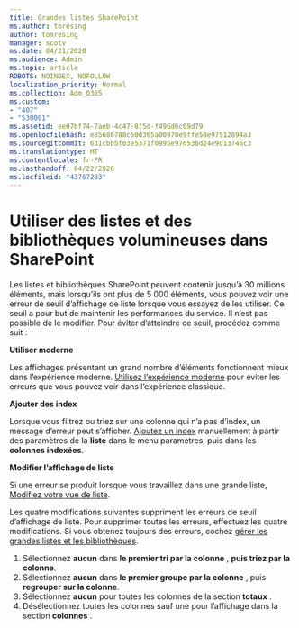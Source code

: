 ```yaml
---
title: Grandes listes SharePoint
ms.author: toresing
author: tomresing
manager: scotv
ms.date: 04/21/2020
ms.audience: Admin
ms.topic: article
ROBOTS: NOINDEX, NOFOLLOW
localization_priority: Normal
ms.collection: Adm_O365
ms.custom:
- "407"
- "530001"
ms.assetid: ee07bf74-7aeb-4c47-8f5d-f496d6c09d79
ms.openlocfilehash: e85686788c60d365a00970e9ffe58e97512894a3
ms.sourcegitcommit: 631cbb5f03e5371f0995e976536d24e9d13746c3
ms.translationtype: MT
ms.contentlocale: fr-FR
ms.lasthandoff: 04/22/2020
ms.locfileid: "43767283"
---
```

# <a name="work-with-large-lists-and-libraries-in-sharepoint"></a>Utiliser des listes et des bibliothèques volumineuses dans SharePoint

Les listes et bibliothèques SharePoint peuvent contenir jusqu’à 30 millions éléments, mais lorsqu’ils ont plus de 5 000 éléments, vous pouvez voir une erreur de seuil d’affichage de liste lorsque vous essayez de les utiliser. Ce seuil a pour but de maintenir les performances du service. Il n’est pas possible de le modifier. Pour éviter d’atteindre ce seuil, procédez comme suit :

**Utiliser moderne**

Les affichages présentant un grand nombre d’éléments fonctionnent mieux dans l’expérience moderne. [Utilisez l’expérience moderne](https://support.office.com/article/66dac24b-4177-4775-bf50-3d267318caa9) pour éviter les erreurs que vous pouvez voir dans l’expérience classique.

**Ajouter des index**

Lorsque vous filtrez ou triez sur une colonne qui n’a pas d’index, un message d’erreur peut s’afficher. [Ajoutez un index](https://support.office.com/article/f3f00554-b7dc-44d1-a2ed-d477eac463b0) manuellement à partir des paramètres de la **liste** dans le menu paramètres, puis dans les **colonnes indexées**.

**Modifier l’affichage de liste**

Si une erreur se produit lorsque vous travaillez dans une grande liste, [Modifiez votre vue de liste](https://support.office.com/article/15916903-e79a-423f-b4e2-02d37e1ff372).

Les quatre modifications suivantes suppriment les erreurs de seuil d’affichage de liste. Pour supprimer toutes les erreurs, effectuez les quatre modifications. Si vous obtenez toujours des erreurs, cochez [gérer les grandes listes et les bibliothèques](https://support.office.com/article/B8588DAE-9387-48C2-9248-C24122F07C59).

1. Sélectionnez **aucun** dans **le premier tri par la colonne** , **puis triez par la colonne**.
2. Sélectionnez **aucun** dans **le premier groupe par la colonne** , puis **regrouper sur la colonne**.
3. Sélectionnez **aucun** pour toutes les colonnes de la section **totaux** .
4. Désélectionnez toutes les colonnes sauf une pour l’affichage dans la section **colonnes** .

